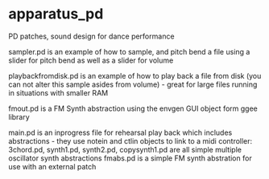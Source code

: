 # apparatus_pd
PD patches, sound design for dance performance

sampler.pd is an example of how to sample, and pitch bend a file using a slider for pitch bend as well as a slider for volume

playbackfromdisk.pd is an example of how to play back a file from disk (you can not alter this sample asides from volume) - great for large files running in situations with smaller RAM

fmout.pd is a FM Synth abstraction using the envgen GUI object form ggee library

main.pd is an inprogress file for rehearsal play back which includes abstractions - they use notein and ctlin objects to link to a midi controller:
  3chord.pd, synth1.pd, synth2.pd, copysynth1.pd are all simple multiple oscillator synth abstractions
  fmabs.pd is a simple FM synth abstration for use with an external patch

